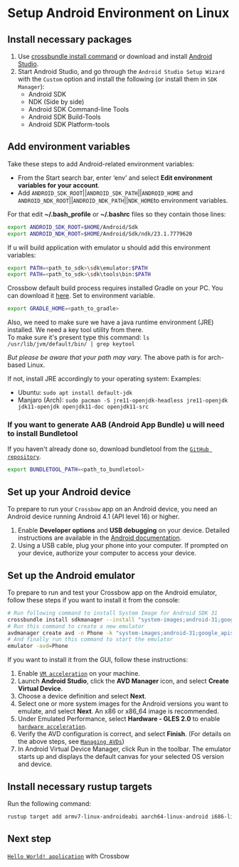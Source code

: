 # Setup Android Environment on Linux

## Install necessary packages

1. Use [crossbundle install command](https://github.com/dodorare/crossbow/blob/main/docs/crossbundle-install-command.md) or download and install [Android Studio](https://developer.android.com/studio).
2. Start Android Studio, and go through the `Android Studio Setup Wizard` with the `Custom` option and install the following (or install them in `SDK Manager`):
   - Android SDK
   - NDK (Side by side)
   - Android SDK Command-line Tools
   - Android SDK Build-Tools
   - Android SDK Platform-tools

## Add environment variables

Take these steps to add Android-related environment variables:

- From the Start search bar, enter ‘env’ and select **Edit environment variables for your account**.
- Add `ANDROID_SDK_ROOT`||`ANDROID_SDK_PATH`||`ANDROID_HOME` and `ANDROID_NDK_ROOT`||`ANDROID_NDK_PATH`||`NDK_HOME`to environment variables.

For that edit **~/.bash_profile** or **~/.bashrc** files so they contain those lines:

```sh
export ANDROID_SDK_ROOT=$HOME/Android/Sdk
export ANDROID_NDK_ROOT=$HOME/Android/Sdk/ndk/23.1.7779620
```

If u will build application with emulator u should add this environment variables:

```sh
export PATH=<path_to_sdk>\sdk\emulator:$PATH
export PATH=<path_to_sdk>\sdk\tools\bin:$PATH
```

Crossbow default build process requires installed Gradle on your PC. You can download it [here](https://services.gradle.org/distributions/). Set to environment variable.

```sh
export GRADLE_HOME=<path_to_gradle>
```

Also, we need to make sure we have a java runtime environment (JRE) installed. We need a key tool utility from there. <br/>
To make sure it's present type this command: `ls /usr/lib/jvm/default/bin/ | grep keytool`

_But please be aware that your path may vary._ The above path is for arch-based Linux.

If not, install JRE accordingly to your operating system:
Examples:

- Ubuntu: `sudo apt install default-jdk`
- Manjaro (Arch): `sudo pacman -S jre11-openjdk-headless jre11-openjdk jdk11-openjdk openjdk11-doc openjdk11-src`

### If you want to generate AAB (Android App Bundle) u will need to install Bundletool

If you haven't already done so, download bundletool from the [`GitHub repository`](https://github.com/google/bundletool/releases).

```sh
export BUNDLETOOL_PATH=<path_to_bundletool>
```

## Set up your Android device

To prepare to run your `Crossbow` app on an Android device, you need an Android device running Android 4.1 (API level 16) or higher.

1. Enable **Developer options** and **USB debugging** on your device. Detailed instructions are available in the [Android documentation](https://developer.android.com/studio/debug/dev-options).
2. Using a USB cable, plug your phone into your computer. If prompted on your device, authorize your computer to access your device.

## Set up the Android emulator

To prepare to run and test your Crossbow app on the Android emulator, follow these steps if you want to install it from the console:

```sh
# Run following command to install System Image for Android SDK 31
crossbundle install sdkmanager --install "system-images;android-31;google_apis;x86_64"
# Run this command to create a new emulator
avdmanager create avd -n Phone -k "system-images;android-31;google_apis;x86_64"
# And finally run this command to start the emulator
emulator -avd=Phone
```

If you want to install it from the GUI, follow these instructions:

1. Enable [`VM acceleration`](https://developer.android.com/studio/run/emulator-acceleration) on your machine.
2. Launch **Android Studio**, click the **AVD Manager** icon, and select **Create Virtual Device**.
3. Choose a device definition and select **Next**.
4. Select one or more system images for the Android versions you want to emulate, and select **Next**. An x86 or x86_64 image is recommended.
5. Under Emulated Performance, select **Hardware - GLES 2.0** to enable [`hardware acceleration`](https://developer.android.com/studio/run/emulator-acceleration).
6. Verify the AVD configuration is correct, and select **Finish**. (For details on the above steps, see [`Managing AVDs`](https://developer.android.com/studio/run/managing-avds))
7. In Android Virtual Device Manager, click Run in the toolbar. The emulator starts up and displays the default canvas for your selected OS version and device.

## Install necessary rustup targets

Run the following command:

```sh
rustup target add armv7-linux-androideabi aarch64-linux-android i686-linux-android x86_64-linux-android
```

## Next step

[`Hello World! application`](https://github.com/dodorare/crossbow/wiki/Hello-World!) with Crossbow
